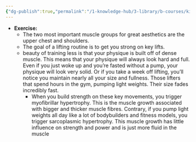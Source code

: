 ```yaml
---
{"dg-publish":true,"permalink":"/1-knowledge-hub/3-library/b-courses/kinobody/exercise-plan/exercise-plan-page-1/","noteIcon":""}
---
```


- **Exercise:**
    - The two most important muscle groups for great aesthetics are the upper chest and shoulders.
    - The goal of a lifting routine is to get you strong on key lifts.
    - beauty of training less is that your physique is built off of dense muscle. This means that your physique will always look hard and full. Even if you just woke up and you’re fasted without a pump, your physique will look very solid. Or if you take a week off lifting, you’ll notice you maintain nearly all your size and fullness. Those lifters that spend hours in the gym, pumping light weights. Their size fades incredibly fast.
        - When you build strength on these key movements, you trigger myofibrillar hypertrophy. This is the muscle growth associated with bigger and thicker muscle fibres. Contrary, if you pump light weights all day like a lot of bodybuilders and fitness models, you trigger sarcoplasmic hypertrophy. This muscle growth has little influence on strength and power and is just more fluid in the muscle